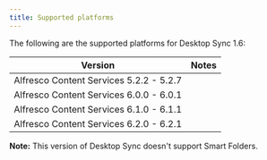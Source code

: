 ```yaml
---
title: Supported platforms
---
```


The following are the supported platforms for Desktop Sync 1.6:

| Version | Notes |
| ------- | ----- |
| Alfresco Content Services 5.2.2 - 5.2.7 | |
| Alfresco Content Services 6.0.0 - 6.0.1 | |
| Alfresco Content Services 6.1.0 - 6.1.1 | |
| Alfresco Content Services 6.2.0 - 6.2.1 | |

**Note:** This version of Desktop Sync doesn't support Smart Folders.
